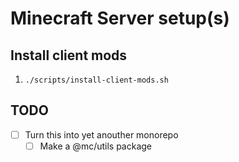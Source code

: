 # Minecraft Server setup(s)

## Install client mods

1. `./scripts/install-client-mods.sh`


## TODO

- [ ] Turn this into yet anouther monorepo
  - [ ] Make a @mc/utils package
